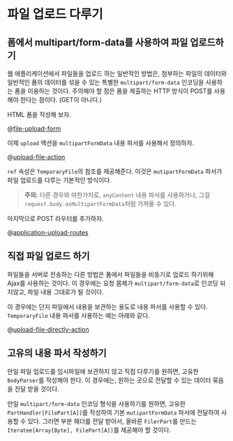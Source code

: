 <!--- Copyright (C) 2009-2015 Typesafe Inc. <http://www.typesafe.com> -->
# 파일 업로드 다루기

## 폼에서 multipart/form-data를 사용하여 파일 업로드하기

웹 애플리케이션에서 파일들을 업로드 하는 일반적인 방법은, 첨부하는 파일의 데이터와 일반적인 폼의 데이터를 섞을 수 있는 특별한 `multipart/form-data` 인코딩을 사용하는 폼을 이용하는 것이다. 주의해야 할 점은 폼을 제출하는 HTTP 방식이 POST를 사용해야 한다는 점이다. (GET이 아니다.)

HTML 폼을 작성해 보자.

@[file-upload-form](code/scalaguide/templates/views/uploadForm.scala.html)


이제 `upload` 액션을 `multipartFormData` 내용 파서를 사용해서 정의하자.

@[upload-file-action](code/ScalaFileUpload.scala)


`ref` 속성은 `TemporaryFile`의 참조를 제공해준다. 이것은 `mutipartFormData` 파서가 파일 업로드를 다루는 기본적인 방식이다.

> **주의:** 다른 경우와 마찬가지로, `anyContent` 내용 파서를 사용하거나, 그걸 `request.body.asMultipartFormData`처럼 가져올 수 있다.

마지막으로 POST 라우터를 추가하자.

@[application-upload-routes](code/scalaguide.upload.fileupload.routes)


## 직접 파일 업로드 하기

파일들을 서버로 전송하는 다른 방법은 폼에서 파일들을 비동기로 업로드 하기위해 Ajax를 사용하는 것이다. 이 경우에는 요청 몸체가 `multipart/form-data`로 인코딩 되지않고, 파일 내용 그대로가 될 것이다.

이 경우에는 단지 파일에서 내용을 보관하는 용도로 내용 파서를 사용할 수 있다. `TemporaryFile` 내용 파서를 사용하는 예는 아래와 같다.

@[upload-file-directly-action](code/ScalaFileUpload.scala)

## 고유의 내용 파서 작성하기

만일 파일 업로드를 임시파일에 보관하지 않고 직접 다루기를 원하면, 고유한 `BodyParser`를 작성해야 한다. 이 경우에는, 원하는 곳으로 전달할 수 있는 데이터 묶음을 전달 받을 것이다.

만일 `multipart/form-data` 인코딩 형식을 사용하기를 원하면, 고유한 `PartHandler[FilePart[A]]`를 작성하여 기본 `mutipartFormData` 파서에 전달하여 사용할 수 있다. 그러면 부분 헤더를 전달 받아서, 올바른 `FilerPart`를 만드는 `Iteratee[Array[Byte], FilePart[A]]`를 제공해야 할 것이다.
